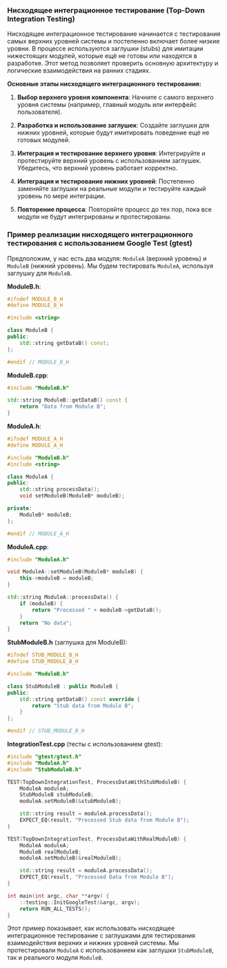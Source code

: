 ### Нисходящее интеграционное тестирование (Top-Down Integration Testing)

Нисходящее интеграционное тестирование начинается с тестирования самых верхних уровней системы и постепенно включает более низкие уровни. В процессе используются заглушки (stubs) для имитации нижестоящих модулей, которые ещё не готовы или находятся в разработке. Этот метод позволяет проверить основную архитектуру и логические взаимодействия на ранних стадиях.

**Основные этапы нисходящего интеграционного тестирования:**

1. **Выбор верхнего уровня компонента**:
   Начните с самого верхнего уровня системы (например, главный модуль или интерфейс пользователя).

2. **Разработка и использование заглушек**:
   Создайте заглушки для нижних уровней, которые будут имитировать поведение ещё не готовых модулей.

3. **Интеграция и тестирование верхнего уровня**:
   Интегрируйте и протестируйте верхний уровень с использованием заглушек. Убедитесь, что верхний уровень работает корректно.

4. **Интеграция и тестирование нижних уровней**:
   Постепенно заменяйте заглушки на реальные модули и тестируйте каждый уровень по мере интеграции.

5. **Повторение процесса**:
   Повторяйте процесс до тех пор, пока все модули не будут интегрированы и протестированы.

### Пример реализации нисходящего интеграционного тестирования с использованием Google Test (gtest)

Предположим, у нас есть два модуля: `ModuleA` (верхний уровень) и `ModuleB` (нижний уровень). Мы будем тестировать `ModuleA`, используя заглушку для `ModuleB`.

**ModuleB.h**:
```cpp
#ifndef MODULE_B_H
#define MODULE_B_H

#include <string>

class ModuleB {
public:
    std::string getDataB() const;
};

#endif // MODULE_B_H
```

**ModuleB.cpp**:
```cpp
#include "ModuleB.h"

std::string ModuleB::getDataB() const {
    return "Data from Module B";
}
```

**ModuleA.h**:
```cpp
#ifndef MODULE_A_H
#define MODULE_A_H

#include "ModuleB.h"
#include <string>

class ModuleA {
public:
    std::string processData();
    void setModuleB(ModuleB* moduleB);

private:
    ModuleB* moduleB;
};

#endif // MODULE_A_H
```

**ModuleA.cpp**:
```cpp
#include "ModuleA.h"

void ModuleA::setModuleB(ModuleB* moduleB) {
    this->moduleB = moduleB;
}

std::string ModuleA::processData() {
    if (moduleB) {
        return "Processed " + moduleB->getDataB();
    }
    return "No data";
}
```

**StubModuleB.h** (заглушка для ModuleB):
```cpp
#ifndef STUB_MODULE_B_H
#define STUB_MODULE_B_H

#include "ModuleB.h"

class StubModuleB : public ModuleB {
public:
    std::string getDataB() const override {
        return "Stub data from Module B";
    }
};

#endif // STUB_MODULE_B_H
```

**IntegrationTest.cpp** (тесты с использованием gtest):
```cpp
#include "gtest/gtest.h"
#include "ModuleA.h"
#include "StubModuleB.h"

TEST(TopDownIntegrationTest, ProcessDataWithStubModuleB) {
    ModuleA moduleA;
    StubModuleB stubModuleB;
    moduleA.setModuleB(&stubModuleB);

    std::string result = moduleA.processData();
    EXPECT_EQ(result, "Processed Stub data from Module B");
}

TEST(TopDownIntegrationTest, ProcessDataWithRealModuleB) {
    ModuleA moduleA;
    ModuleB realModuleB;
    moduleA.setModuleB(&realModuleB);

    std::string result = moduleA.processData();
    EXPECT_EQ(result, "Processed Data from Module B");
}

int main(int argc, char **argv) {
    ::testing::InitGoogleTest(&argc, argv);
    return RUN_ALL_TESTS();
}
```

Этот пример показывает, как использовать нисходящее интеграционное тестирование с заглушками для тестирования взаимодействия верхних и нижних уровней системы. Мы протестировали `ModuleA` с использованием как заглушки `StubModuleB`, так и реального модуля `ModuleB`.